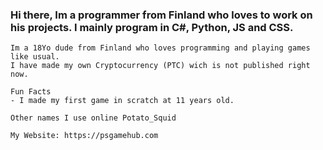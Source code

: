 ### Hi there, Im a programmer from Finland who loves to work on his projects. I mainly program in C#, Python, JS and CSS. 
    Im a 18Yo dude from Finland who loves programming and playing games like usual.
    I have made my own Cryptocurrency (PTC) wich is not published right now.
    
    Fun Facts
    - I made my first game in scratch at 11 years old.
    
    Other names I use online Potato_Squid
    
    My Website: https://psgamehub.com

<!--
**Chrisuk4/Chrisuk4** is a ✨ _special_ ✨ repository because its `README.md` (this file) appears on your GitHub profile.

Here are some ideas to get you started:

- 🔭 I’m currently working on ...
- 🌱 I’m currently learning ...
- 👯 I’m looking to collaborate on ...
- 🤔 I’m looking for help with ...
- 💬 Ask me about ...
- 📫 How to reach me: ...
- 😄 Pronouns: ...
- ⚡ Fun fact: ...
-->
